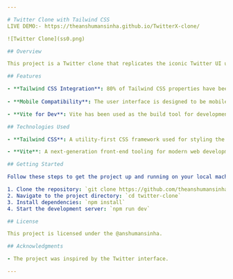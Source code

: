 ```yaml
---

# Twitter Clone with Tailwind CSS
LIVE DEMO:- https://theanshumansinha.github.io/TwitterX-clone/

![Twitter Clone](ss0.png)

## Overview

This project is a Twitter clone that replicates the iconic Twitter UI using Tailwind CSS. It is designed to closely resemble the real Twitter interface while leveraging the power of Tailwind CSS for styling. The project is mobile-responsive, ensuring a seamless user experience on various devices.

## Features

- **Tailwind CSS Integration**: 80% of Tailwind CSS properties have been utilized to create a visually appealing and responsive design.
  
- **Mobile Compatibility**: The user interface is designed to be mobile-friendly, providing a consistent experience across different screen sizes.

- **Vite for Dev**: Vite has been used as the build tool for development, enhancing the development workflow and providing fast, efficient builds.

## Technologies Used

- **Tailwind CSS**: A utility-first CSS framework used for styling the entire project.

- **Vite**: A next-generation front-end tooling for modern web development.

## Getting Started

Follow these steps to get the project up and running on your local machine:

1. Clone the repository: `git clone https://github.com/theanshumansinha/TwitterX-clone.git`
2. Navigate to the project directory: `cd twitter-clone`
3. Install dependencies: `npm install`
4. Start the development server: `npm run dev`

## License

This project is licensed under the @anshumansinha.

## Acknowledgments

- The project was inspired by the Twitter interface.

---
```


